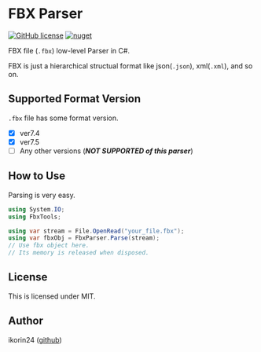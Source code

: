 # FBX Parser

[![GitHub license](https://img.shields.io/github/license/ikorin24/FbxParser?color=009DFF)](https://github.com/ikorin24/FbxParser/blob/master/LICENSE)
[![nuget](https://img.shields.io/badge/nuget-v2.0.0-009DFF)](https://www.nuget.org/packages/FbxParser)

FBX file (`.fbx`) low-level Parser in C#.

FBX is just a hierarchical structual format like json(`.json`), xml(`.xml`), and so on.

## Supported Format Version

`.fbx` file has some format version.

- [x] ver7.4
- [x] ver7.5
- [ ] Any other versions (***NOT SUPPORTED of this parser***)

## How to Use

Parsing is very easy.

```cs
using System.IO;
using FbxTools;

using var stream = File.OpenRead("your_file.fbx");
using var fbxObj = FbxParser.Parse(stream);
// Use fbx object here.
// Its memory is released when disposed.
```

## License

This is licensed under MIT.

## Author

ikorin24 ([github](https://github.com/ikorin24))
